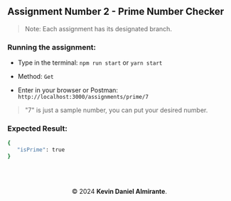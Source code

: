 ## Assignment Number 2 - Prime Number Checker
>Note: Each assignment has its designated branch.

### Running the assignment:
- Type in the terminal: `npm run start` or `yarn start`

- Method: `Get`

- Enter in your browser or Postman: `http://localhost:3000/assignments/prime/7`

>"7" is just a sample number, you can put your desired number.

### Expected Result:

```bash
{
   "isPrime": true
}
```

<br><br>
<div align="center">

 © 2024 **Kevin Daniel Almirante**.

</div>
